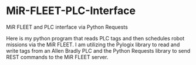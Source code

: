 # MiR-FLEET-PLC-Interface
MiR FLEET and PLC interface via Python Requests

Here is my python program that reads PLC tags and then schedules robot missions via the MiR FLEET.
I am utilizing the Pylogix library to read and write tags from an Allen Bradly PLC and
the Python Requests library to send REST commands to the MiR FLEET server.

